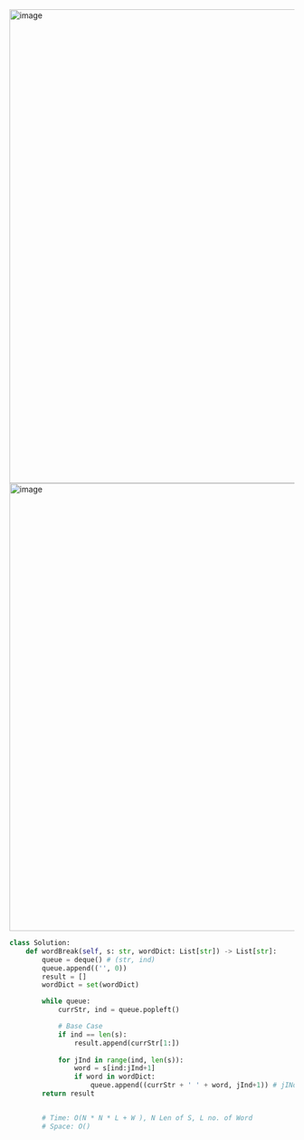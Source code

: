 
<img width="836" alt="image" src="https://github.com/user-attachments/assets/a81ba5b1-3f9e-43bd-af33-38c54f15cb7c">
<img width="790" alt="image" src="https://github.com/user-attachments/assets/c289aa93-3358-435c-977e-8764d9553ce8">


```py
class Solution:
    def wordBreak(self, s: str, wordDict: List[str]) -> List[str]:
        queue = deque() # (str, ind)
        queue.append(('', 0))
        result = []
        wordDict = set(wordDict)

        while queue:
            currStr, ind = queue.popleft()

            # Base Case
            if ind == len(s):
                result.append(currStr[1:])
            
            for jInd in range(ind, len(s)):
                word = s[ind:jInd+1]
                if word in wordDict:
                    queue.append((currStr + ' ' + word, jInd+1)) # jINd + 1 ==> IMP
        return result


        # Time: O(N * N * L + W ), N Len of S, L no. of Word
        # Space: O()
 
```
